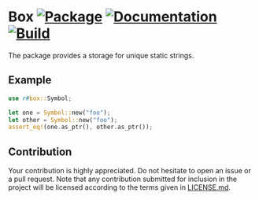 # Box [![Package][package-img]][package-url] [![Documentation][documentation-img]][documentation-url] [![Build][build-img]][build-url]

The package provides a storage for unique static strings.

## Example

```rust
use r#box::Symbol;

let one = Symbol::new("foo");
let other = Symbol::new("foo");
assert_eq!(one.as_ptr(), other.as_ptr());
```

## Contribution

Your contribution is highly appreciated. Do not hesitate to open an issue or a
pull request. Note that any contribution submitted for inclusion in the project
will be licensed according to the terms given in [LICENSE.md](LICENSE.md).

[build-img]: https://github.com/stainless-steel/box/workflows/build/badge.svg
[build-url]: https://github.com/stainless-steel/box/actions/workflows/build.yml
[documentation-img]: https://docs.rs/box/badge.svg
[documentation-url]: https://docs.rs/box
[package-img]: https://img.shields.io/crates/v/box.svg
[package-url]: https://crates.io/crates/box
